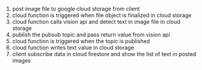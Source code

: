 1. post image file to google cloud storage from client
2. cloud function is triggered when file object is finalized in cloud storage
3. cloud function calls vision api and detect text in image file in cloud storage
4. publish the pubsub topic and pass return value from vision api
5. cloud function is triggered when the topic is published
6. cloud function writes text value in cloud storage 
7. client subscribe data in cloud firestore and show the list of text in posted images